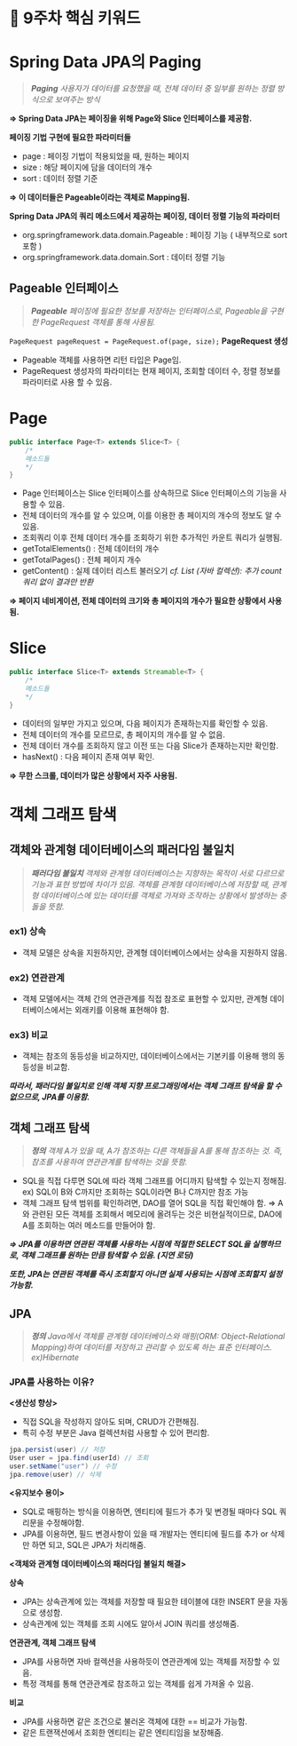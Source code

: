 # 🎯 9주차 핵심 키워드


# Spring Data JPA의 Paging

> ***Paging**
사용자가 데이터를 요청했을 때, 전체 데이터 중 일부를 원하는 정렬 방식으로 보여주는 방식*
>

**⇒ Spring Data JPA는 페이징을 위해 Page와 Slice 인터페이스를 제공함.**

**페이징 기법 구현에 필요한 파라미터들**

- page : 페이징 기법이 적용되었을 때, 원하는 페이지
- size : 해당 페이지에 담을 데이터의 개수
- sort : 데이터 정렬 기준

**⇒ 이 데이터들은 Pageable이라는 객체로 Mapping됨.**

**Spring Data JPA의 쿼리 메소드에서 제공하는 페이징, 데이터 정렬 기능의 파라미터**

- org.springframework.data.domain.Pageable : 페이징 기능 ( 내부적으로 sort 포함 )
- org.springframework.data.domain.Sort  : 데이터 정렬 기능

## Pageable 인터페이스

> ***Pageable**
페이징에 필요한 정보를 저장하는 인터페이스로, Pageable을 구현한 PageRequest 객체를 통해 사용됨.*
>

`PageRequest pageRequest = PageRequest.of(page, size);`   **PageRequest 생성**

- Pageable 객체를 사용하면 리턴 타입은 Page<T>임.
- PageRequest 생성자의 파라미터는 현재 페이지, 조회할 데이터 수, 정렬 정보를 파라미터로 사용 할 수 있음.

# Page

```java
public interface Page<T> extends Slice<T> {
	/*
	메소드들
	*/
}
```

- Page 인터페이스는 Slice 인터페이스를 상속하므로 Slice 인터페이스의 기능을 사용할 수 있음.
- 전체 데이터의 개수를 알 수 있으며, 이를 이용한 총 페이지의 개수의 정보도 알 수 있음.
- 조회쿼리 이후 전체 데이터 개수를 조회하기 위한 추가적인 카운트 쿼리가 실행됨.
- getTotalElements() : 전체 데이터의 개수
- getTotalPages() : 전체 페이지 개수
- getContent() : 실제 데이터 리스트 불러오기
  *cf. List (자바 컬렉션): 추가 count 쿼리 없이 결과만 반환*

**⇒ 페이지 네비게이션, 전체 데이터의 크기와 총 페이지의 개수가 필요한 상황에서 사용됨.**

# Slice

```java
public interface Slice<T> extends Streamable<T> {
	/*
	메소드들
	*/
}
```

- 데이터의 일부만 가지고 있으며, 다음 페이지가 존재하는지를 확인할 수 있음.
- 전체 데이터의 개수를 모르므로, 총 페이지의 개수를 알 수 없음.
- 전체 데이터 개수를 조회하지 않고 이전 또는 다음 Slice가 존재하는지만 확인함.
- hasNext() : 다음 페이지 존재 여부 확인.

**⇒ 무한 스크롤, 데이터가 많은 상황에서 자주 사용됨.**

# 객체 그래프 탐색

## 객체와 관계형 데이터베이스의 패러다임 불일치

> ***패러다임 불일치**
객체와 관계형 데이터베이스는 지향하는 목적이 서로 다르므로 기능과 표현 방법에 차이가 있음. 객체를 관계형 데이터베이스에 저장할 때, 관계형 데이터베이스에 있는 데이터를 객체로 가져와 조작하는 상황에서 발생하는 충돌을 뜻함.*
>

### ex1) 상속

- 객체 모델은 상속을 지원하지만, 관계형 데이터베이스에서는 상속을 지원하지 않음.

### ex2) 연관관계

- 객체 모델에서는 객체 간의 연관관계를 직접 참조로 표현할 수 있지만, 관계형 데이터베이스에서는 외래키를 이용해 표현해야 함.

### ex3) 비교

- 객체는 참조의 동등성을 비교하지만, 데이터베이스에서는 기본키를 이용해 행의 동등성을 비교함.

***따라서, 패러다임 불일치로 인해 객체 지향 프로그래밍에서는 객체 그래프 탐색을 할 수 없으므로, JPA를 이용함.***

## 객체 그래프 탐색

> ***정의**
객체 A가 있을 때, A가 참조하는 다른 객체들을 A를 통해 참조하는 것.
즉, 참조를 사용하여 연관관계를 탐색하는 것을 뜻함.*
>
- SQL을 직접 다루면 SQL에 따라 객체 그래프를 어디까지 탐색할 수 있는지 정해짐.
  ex) SQL이 B와 C까지만 조회하는 SQL이라면 B나 C까지만 참조 가능
- 객체 그래프 탐색 범위를 확인하려면, DAO를 열어 SQL을 직접 확인해야 함.
  ⇒ A와 관련된 모든 객체를 조회해서 메모리에 올려두는 것은 비현실적이므로, DAO에 A를 조회하는 여러 메소드를 만들어야 함.

***⇒ JPA를 이용하면 연관된 객체를 사용하는 시점에 적절한 SELECT SQL을 실행하므로, 객체 그래프를 원하는 만큼 탐색할 수 있음. (지연 로딩)***

***또한, JPA는 연관된 객체를 즉시 조회할지 아니면 실제 사용되는 시점에 조회할지 설정 가능함.***

## JPA

> ***정의**
Java에서 객체를 관계형 데이터베이스와 매핑(ORM: Object-Relational Mapping)하여 데이터를 저장하고 관리할 수 있도록 하는 표준 인터페이스.
ex)Hibernate*
>

### JPA를 사용하는 이유?

**<생산성 향상>**

- 직접 SQL을 작성하지 않아도 되며, CRUD가 간편해짐.
- 특히 수정 부분은 Java 컬렉션처럼 사용할 수 있어 편리함.

```java
jpa.persist(user) // 저장
User user = jpa.find(userId) // 조회
user.setName("user") // 수정
jpa.remove(user) // 삭제
```

**<유지보수 용이>**

- SQL로 매핑하는 방식을 이용하면, 엔티티에 필드가 추가 및 변경될 때마다 SQL 쿼리문을 수정해야함.
- JPA를 이용하면, 필드 변경사항이 있을 때 개발자는 엔티티에 필드를 추가 or 삭제만 하면 되고, SQL은 JPA가 처리해줌.

**<객체와 관계형 데이터베이스의 패러다임 불일치 해결>**

**상속**

- JPA는 상속관계에 있는 객체를 저장할 때 필요한 테이블에 대한 INSERT 문을 자동으로 생성함.
- 상속관계에 있는 객체를 조회 시에도 알아서 JOIN 쿼리를 생성해줌.

**연관관계, 객체 그래프 탐색**

- JPA를 사용하면 자바 컬렉션을 사용하듯이 연관관계에 있는 객체를 저장할 수 있음.
- 특정 객체를 통해 연관관계로 참조하고 있는 객체를 쉽게 가져올 수 있음.

**비교**

- JPA를 사용하면 같은 조건으로 불러온 객체에 대한 == 비교가 가능함.
- 같은 트랜잭션에서 조회한 엔티티는 같은 엔티티임을 보장해줌.
